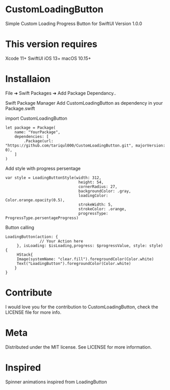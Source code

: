 # CustomLoadingButton

Simple Custom Loading Progress Button for SwiftUI
Version 1.0.0

# This version requires 
Xcode 11+
SwiftUI
iOS 13+
macOS 10.15+

# Installaion


File ➜ Swift Packages ➜ Add Package Dependancy..

Swift Package Manager
Add CustomLoadingButton as dependency in your Package.swift


import CustomLoadingButton

```
let package = Package(
    name: "YourPackage",
    dependencies: [
        .Package(url: "https://github.com/tariqul000/CustomLoadingButton.git", majorVersion: 0),
    ]
)
```


Add style with progress persentage 

```
var style = LoadingButtonStyle(width: 312,
                                height: 54,
                                cornerRadius: 27,
                                backgroundColor: .gray,
                                loadingColor: Color.orange.opacity(0.5),
                                strokeWidth: 5,
                                strokeColor: .orange,
                                progressType: ProgressType.persentageProgress)
```                           
                                

Button calling 

```
LoadingButton(action: {
               // Your Action here
     }, isLoading: $isLoading,progress: $progressValue, style: style) {
     HStack{
     Image(systemName: "clear.fill").foregroundColor(Color.white)
     Text("LoadingButton").foregroundColor(Color.white)
    }
}
```

# Contribute
I would love you for the contribution to CustomLoadingButton, check the LICENSE file for more info.

# Meta
Distributed under the MIT license. See LICENSE for more information.

# Inspired
Spinner animations inspired from LoadingButton
